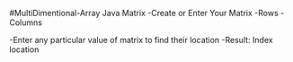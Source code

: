 #MultiDimentional-Array
Java Matrix 
-Create or Enter Your Matrix
 -Rows
 -Columns

-Enter any particular value of matrix to find their location
-Result: Index location
